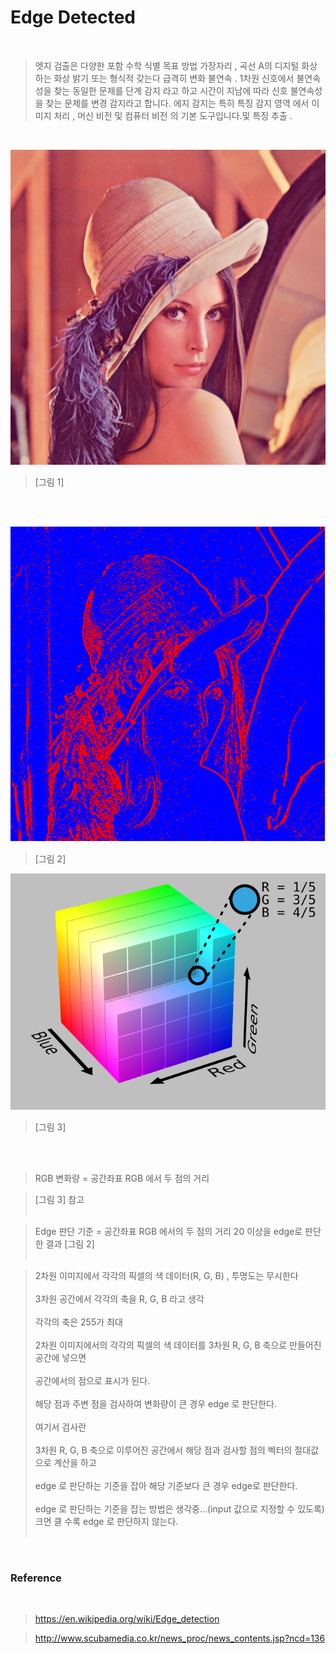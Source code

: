 # Edge Detected

<br>

> 엣지 검출은 다양한 포함 수학 식별 목표 방법 가장자리 , 곡선 A의 디지털 화상 하는 화상 밝기 또는 형식적 갖는다 급격히 변화 불연속 . 1차원 신호에서 불연속성을 찾는 동일한 문제를 단계 감지 라고 하고 시간이 지남에 따라 신호 불연속성을 찾는 문제를 변경 감지라고 합니다. 에지 감지는 특히 특징 감지 영역 에서 이미지 처리 , 머신 비전 및 컴퓨터 비전 의 기본 도구입니다.및 특징 추출 .

<br>

<p><img src="./image/Lenna.png" alt="error"></p>

> [그림 1]

<br><br>

<p><img src="./image/result.png" alt="error"></p>

> [그림 2]

<p><img src="./image/rgb.png" alt="error"></p>

> [그림 3]

<br><br>

> RGB 변화량 = 공간좌표 RGB 에서 두 점의 거리<br>

> [그림 3] 참고<br><br>

> Edge 판단 기준 = 공간좌표 RGB 에서의 두 점의 거리 20 이상을 edge로 판단한 결과 [그림 2]<br><br>

> 2차원 이미지에서 각각의 픽셀의 색 데이터(R, G, B) , 투명도는 무시한다<br><br>
> 3차원 공간에서 각각의 축을 R, G, B 라고 생각<br><br>
> 각각의 축은 255가 최대<br><br>
> 2차원 이미지에서의 각각의 픽셀의 색 데이터를 3차원 R, G, B 축으로 만들어진 공간에 넣으면<br><br>
> 공간에서의 점으로 표시가 된다.<br><br>
> 해당 점과 주변 점을 검사하여 변화량이 큰 경우 edge 로 판단한다.<br><br>
> 여기서 검사란<br><br>
> 3차원 R, G, B 축으로 이루어진 공간에서 해당 점과 검사할 점의 벡터의 절대값으로 계산을 하고<br><br>
> edge 로 판단하는 기준을 잡아 해당 기준보다 큰 경우 edge로 판단한다.<br><br>
> edge 로 판단하는 기준을 잡는 방법은 생각중...(input 값으로 지정할 수 있도록) 크면 클 수록 edge 로 판단하지 않는다.<br><br>

<br>

### Reference

<br>

> https://en.wikipedia.org/wiki/Edge_detection<br>

> http://www.scubamedia.co.kr/news_proc/news_contents.jsp?ncd=136

<br>

